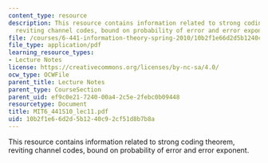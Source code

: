 ```yaml
---
content_type: resource
description: This resource contains information related to strong coding theorem,
  reviting channel codes, bound on probability of error and error exponent.
file: /courses/6-441-information-theory-spring-2010/10b2f1e66d2d5b1240c92cf51d8b7b8a_MIT6_441S10_lec11.pdf
file_type: application/pdf
learning_resource_types:
- Lecture Notes
license: https://creativecommons.org/licenses/by-nc-sa/4.0/
ocw_type: OCWFile
parent_title: Lecture Notes
parent_type: CourseSection
parent_uid: ef9c0e21-7240-00a4-2c5e-2febc0b09448
resourcetype: Document
title: MIT6_441S10_lec11.pdf
uid: 10b2f1e6-6d2d-5b12-40c9-2cf51d8b7b8a
---
```

This resource contains information related to strong coding theorem, reviting channel codes, bound on probability of error and error exponent.